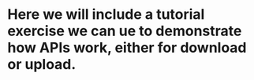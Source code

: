 # Here we will include a tutorial exercise we can ue to demonstrate how APIs work, either for download or upload. 
